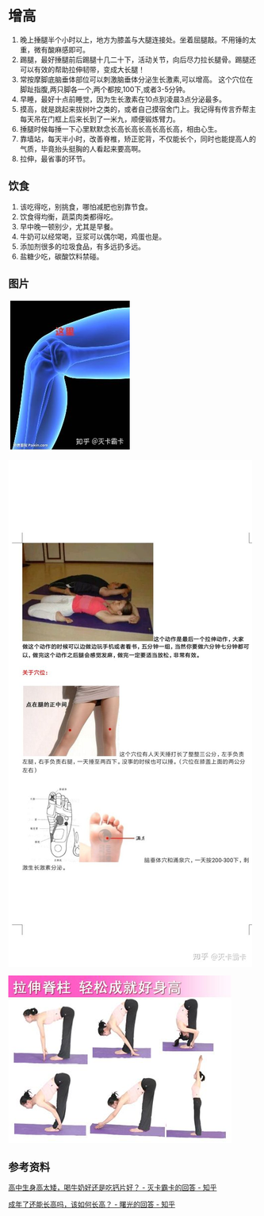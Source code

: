 # 增高
1. 晚上捶腿半个小时以上，地方为膝盖与大腿连接处。坐着屈腿敲。不用锤的太重，微有酸麻感即可。
2. 踢腿，最好捶腿前后踢腿十几二十下，活动关节，向后尽力拉长腿骨。踢腿还可以有效的帮助拉伸韧带，变成大长腿！
3. 常按摩脚底脑垂体部位可以刺激脑垂体分泌生长激素,可以增高。 这个穴位在脚趾指腹,两只脚各一个,两个都按,100下,或者3-5分钟。
4. 早睡，最好十点前睡觉，因为生长激素在10点到凌晨3点分泌最多。
5. 摸高，就是跳起来拔树叶之类的，或者自己摸宿舍门上。我记得有传言乔帮主每天吊在门框上后来长到了一米九，顺便锻炼臂力。
6. 捶腿时候每捶一下心里默默念长高长高长高长高长高，相由心生。
7. 靠墙站，每天半小时，改善脊椎，矫正驼背，不仅能长个，同时也能提高人的气质，毕竟抬头挺胸的人看起来要高啊。
8. 拉伸，最省事的环节。

## 饮食
1. 该吃得吃，别挑食，哪怕减肥也别靠节食。
2. 饮食得均衡，蔬菜肉类都得吃。
3. 早中晚一顿别少，尤其是早餐。
4. 牛奶可以经常喝，豆浆可以偶尔喝，鸡蛋也是。
5. 添加剂很多的垃圾食品，有多远扔多远。
6. 盐糖少吃，碳酸饮料禁碰。

## 图片
![](higher/1.jpg)

![](higher/2.jpg)

![](higher/3.jpg)
## 参考资料
[高中生身高太矮，喝牛奶好还是吃钙片好？ - 灭卡霸卡的回答 - 知乎](https://www.zhihu.com/question/67272703/answer/1140395150)

[成年了还能长高吗，该如何长高？ - 曙光的回答 - 知乎](https://www.zhihu.com/question/41051970/answer/89470352)
